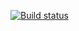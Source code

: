 [![Build status](https://ci.appveyor.com/api/projects/status/j6dtrl20ld6rsmm0?svg=true)](https://ci.appveyor.com/project/PotapovEvgeny/javaqamid75postmanecho)